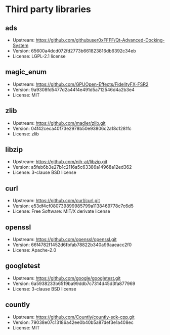 # Third party libraries


## ads

- Upstream: https://github.com/githubuser0xFFFF/Qt-Advanced-Docking-System
- Version: 65600a4dcd072fd2773b661823816db6392c34eb
- License: LGPL-2.1 license


## magic_enum

- Upstream: https://github.com/GPUOpen-Effects/FidelityFX-FSR2
- Version: 9a9308fd5477d2a44f4e491d5a712546d4a2b3e4
- License: MIT


## zlib
    
- Upstream: https://github.com/madler/zlib.git
- Version: 04f42ceca40f73e2978b50e93806c2a18c1281fc
- License: zlib    


## libzip
    
- Upstream: https://github.com/nih-at/libzip.git
- Version: a5feb6b3e27b1c2116a5c63386a14968a12ed362
- License: 3-clause BSD license    


## curl

- Upstream: https://github.com/curl/curl.git
- Version: e53df4cf080739899985799a1138469778c7c6d5
- License: Free Software: MIT/X derivate license


## openssl
    
- Upstream: https://github.com/openssl/openssl.git
- Version: 66f4782f1452d6fbfab78822b340a99aaeacc2f0
- License: Apache-2.0    


## googletest
    
- Upstream: https://github.com/google/googletest.git
- Version: 6a5938233b6519ba99ddb7c7314d45d3fa877969
- License: 3-clause BSD license      


## countly
    
- Upstream: https://github.com/Countly/countly-sdk-cpp.git
- Version: 79038e07c13186a42ee0b40b5a87def3e1a408ec
- License: MIT    
